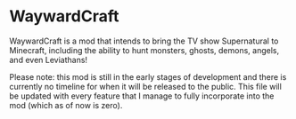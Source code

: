 # WaywardCraft
WaywardCraft is a mod that intends to bring the TV show Supernatural to Minecraft, including the ability to hunt monsters, ghosts, demons, angels, and even Leviathans!

Please note: this mod is still in the early stages of development and there is currently no timeline for when it will be released to the public. This file will be updated with every feature that I manage to fully incorporate into the mod (which as of now is zero).
